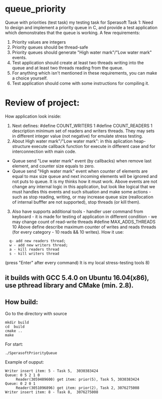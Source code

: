 # queue_priority
Queue with priorities  (test task)
my testing task for Sperasoft
Task 1: Need to design and implement a priority queue in C, and provide a test application which demonstrates that the queue is working.
A few requirements:
1. Priority values are integers
2. Priority queues should be thread-safe
3. Priority queues should generate "High water mark"/"Low water mark" events.
4. Test application should create at least two threads writing into the queue and at least two threads reading from the queue.
5. For anything which isn't mentioned in these requirements, you can make a choice yourself.
6. Test application should come with some instructions for compiling it.


# Review of project:
How application look inside:
1. Next defines: 
#define COUNT_WRITERS       1
#define COUNT_READERS       1
description minimum set of readers and writers threads. They may sets in different integer value (not negative) for emulate stress testing.
2. About High water mark"/"Low water mark": in this aplication heap-structure execute callback function for execute in different case and for interconnection with main code. 
- Queue send "Low water mark" event (by callbacks) when remove last element, and counter size equals to zero.
- Queue send "High water mark" event when counter of elements are equal to max size queue and next incoming elements will be ignored and not puts to queue. 
It is my thinks how it must work. Above events are not change any internal logic in this application, but look like logical that we must handles this events and such situation and make some actions - such as stop reading, writing, or may increase queue size (reallocation of internal bufffer are not supported), stop threads (or kill them).
3. Also have supports additional tools - handler user command from keyboard - it is made for testing of application in different condition - we may change count of read-write threads
#define MAX_ADDS_THREADS     10
Above define describe maximum counter of writes and reads threads (for every category - 10 reads && 10 writes).
How it use: 
```
  q- add new readers thread;
  w - add new writers thread;
  a - kill readers thread
  s - kill writers thread
```
(press "Enter" after every command)
It is my local stress-testing tools 8)

## it builds with GCC 5.4.0 on Ubuntu 16.04(x86), use pthread library and CMake (min. 2.8).
## How build:
Go to the directory with source
```
mkdir build
cd  build
cmake ..
make
```
For start:
```
./SperasoftPriorityQueue 
```
Example of oupput: 
```
Writer insert item: 5 - Task 5,  3030383424 
Queue: 0 5 2 1 0 
	 Reader(3059489600) get item: prior(5), Task 5, 3030383424 
Queue: 0 2 0 1 
	 Reader(3051096896) get item: prior(2), Task 2, 3076275008 
Writer insert item: 8 - Task 8,  3076275008
```
